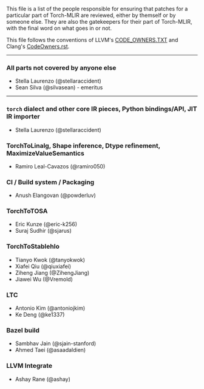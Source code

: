 This file is a list of the people responsible for ensuring that patches for a
particular part of Torch-MLIR are reviewed, either by themself or by someone
else. They are also the gatekeepers for their part of Torch-MLIR, with the final
word on what goes in or not.

This file follows the conventions of LLVM's
[CODE_OWNERS.TXT](https://github.com/llvm/llvm-project/blob/main/llvm/CODE_OWNERS.TXT)
and Clang's
[CodeOwners.rst](https://github.com/llvm/llvm-project/blob/main/clang/CodeOwners.rst).

--------------------------------------------------------------------------------

### All parts not covered by anyone else

- Stella Laurenzo (@stellaraccident)
- Sean Silva (@silvasean) - emeritus

--------------------------------------------------------------------------------

### `torch` dialect and other core IR pieces, Python bindings/API, JIT IR importer

- Stella Laurenzo (@stellaraccident)

### TorchToLinalg, Shape inference, Dtype refinement, MaximizeValueSemantics

- Ramiro Leal-Cavazos (@ramiro050)

### CI / Build system / Packaging

- Anush Elangovan (@powderluv)

### TorchToTOSA

- Eric Kunze (@eric-k256)
- Suraj Sudhir (@sjarus)

### TorchToStablehlo

- Tianyo Kwok (@tanyokwok)
- Xiafei Qiu (@qiuxiafei)
- Ziheng Jiang (@ZihengJiang)
- Jiawei Wu (@Vremold)

### LTC

- Antonio Kim (@antoniojkim)
- Ke Deng (@ke1337)

### Bazel build

- Sambhav Jain (@sjain-stanford)
- Ahmed Taei (@asaadaldien)

### LLVM Integrate

- Ashay Rane (@ashay)
